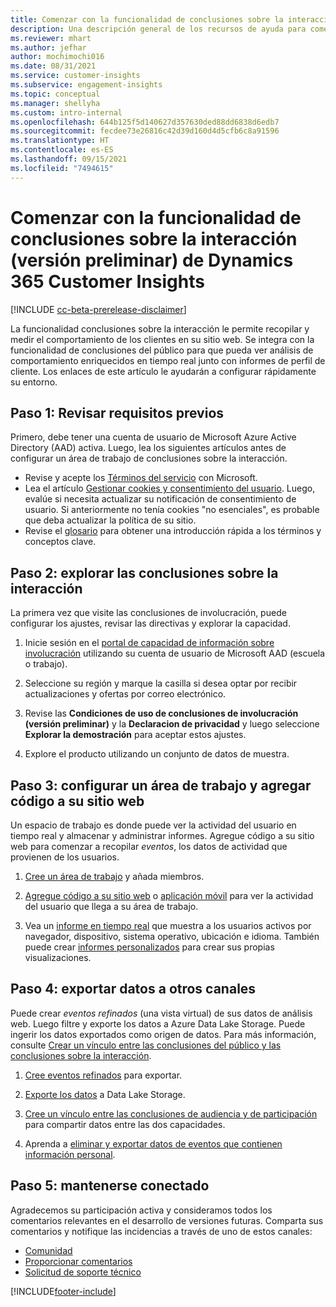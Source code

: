 ```yaml
---
title: Comenzar con la funcionalidad de conclusiones sobre la interacción
description: Una descripción general de los recursos de ayuda para comenzar rápidamente.
ms.reviewer: mhart
ms.author: jefhar
author: mochimochi016
ms.date: 08/31/2021
ms.service: customer-insights
ms.subservice: engagement-insights
ms.topic: conceptual
ms.manager: shellyha
ms.custom: intro-internal
ms.openlocfilehash: 644b125f5d140627d357630ded88dd6838d6edb7
ms.sourcegitcommit: fecdee73e26816c42d39d160d4d5cfb6c8a91596
ms.translationtype: HT
ms.contentlocale: es-ES
ms.lasthandoff: 09/15/2021
ms.locfileid: "7494615"
---
```

# <a name="get-started-with-dynamics-365-customer-insights-engagement-insights-capability-public-preview"></a>Comenzar con la funcionalidad de conclusiones sobre la interacción (versión preliminar) de Dynamics 365 Customer Insights

[!INCLUDE [cc-beta-prerelease-disclaimer](includes/cc-beta-prerelease-disclaimer.md)]

La funcionalidad conclusiones sobre la interacción le permite recopilar y medir el comportamiento de los clientes en su sitio web. Se integra con la funcionalidad de conclusiones del público para que pueda ver análisis de comportamiento enriquecidos en tiempo real junto con informes de perfil de cliente. Los enlaces de este artículo le ayudarán a configurar rápidamente su entorno.

## <a name="step-1-review-prerequisites"></a>Paso 1: Revisar requisitos previos

Primero, debe tener una cuenta de usuario de Microsoft Azure Active Directory (AAD) activa. Luego, lea los siguientes artículos antes de configurar un área de trabajo de conclusiones sobre la interacción.

- Revise y acepte los [Términos del servicio](terms-of-service.md) con Microsoft.  
- Lea el artículo [Gestionar cookies y consentimiento del usuario](user-consent-storage.md). Luego, evalúe si necesita actualizar su notificación de consentimiento de usuario. Si anteriormente no tenía cookies "no esenciales", es probable que deba actualizar la política de su sitio.
- Revise el [glosario](glossary.md) para obtener una introducción rápida a los términos y conceptos clave.

## <a name="step-2-explore-engagement-insights"></a>Paso 2: explorar las conclusiones sobre la interacción

La primera vez que visite las conclusiones de involucración, puede configurar los ajustes, revisar las directivas y explorar la capacidad.

1. Inicie sesión en el [portal de capacidad de información sobre involucración](https://home.ci.ai.dynamics.com/app/engagement-insights) utilizando su cuenta de usuario de Microsoft AAD (escuela o trabajo).

1. Seleccione su región y marque la casilla si desea optar por recibir actualizaciones y ofertas por correo electrónico.

1. Revise las **Condiciones de uso de conclusiones de involucración (versión preliminar)** y la **Declaracion de privacidad** y luego seleccione **Explorar la demostración** para aceptar estos ajustes.

1. Explore el producto utilizando un conjunto de datos de muestra.

##  <a name="step-3-set-up-a-workspace-and-add-code-to-your-website"></a>Paso 3: configurar un área de trabajo y agregar código a su sitio web

Un espacio de trabajo es donde puede ver la actividad del usuario en tiempo real y almacenar y administrar informes. Agregue código a su sitio web para comenzar a recopilar *eventos*, los datos de actividad que provienen de los usuarios.

1. [Cree un área de trabajo](create-workspace.md) y añada miembros.

1. [Agregue código a su sitio web](instrument-website.md) o [aplicación móvil](developer-resources.md#capture-events-from-mobile-apps) para ver la actividad del usuario que llega a su área de trabajo.

1. Vea un [informe en tiempo real](view-reports.md) que muestra a los usuarios activos por navegador, dispositivo, sistema operativo, ubicación e idioma. También puede crear [informes personalizados](custom-reports.md) para crear sus propias visualizaciones.
    
## <a name="step-4-export-data-to-other-channels"></a>Paso 4: exportar datos a otros canales

Puede crear *eventos refinados* (una vista virtual) de sus datos de análisis web. Luego filtre y exporte los datos a Azure Data Lake Storage. Puede ingerir los datos exportados como origen de datos. Para más información, consulte [Crear un vínculo entre las conclusiones del público y las conclusiones sobre la interacción](integrate-audience-insights-engagement-insights.md).

1. [Cree eventos refinados](refined-events.md) para exportar.

1. [Exporte los datos](export-events.md) a Data Lake Storage.

1. [Cree un vínculo entre las conclusiones de audiencia y de participación](integrate-audience-insights-engagement-insights.md) para compartir datos entre las dos capacidades.

1. Aprenda a [eliminar y exportar datos de eventos que contienen información personal](delete-export-personal-data.md).
 
## <a name="step-5-stay-connected"></a>Paso 5: mantenerse conectado

Agradecemos su participación activa y consideramos todos los comentarios relevantes en el desarrollo de versiones futuras. Comparta sus comentarios y notifique las incidencias a través de uno de estos canales:
- [Comunidad](https://go.microsoft.com/fwlink/?linkid=2141648)
- [Proporcionar comentarios](https://go.microsoft.com/fwlink/?linkid=2143222)
- [Solicitud de soporte técnico](https://go.microsoft.com/fwlink/?linkid=2145734) 


[!INCLUDE[footer-include](../includes/footer-banner.md)]
